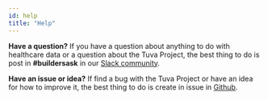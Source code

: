 ```yaml
---
id: help
title: "Help"
---
```


**Have a question?** If you have a question about anything to do with healthcare data or a question about the Tuva Project, the best thing to do is post in **#buildersask** in our [Slack community](https://join.slack.com/t/thetuvaproject/shared_invite/zt-16iz61187-G522Mc2WGA2mHF57e0il0Q).

**Have an issue or idea?**  If find a bug with the Tuva Project or have an idea for how to improve it, the best thing to do is create in issue in [Github](https://github.com/tuva-health/the_tuva_project).